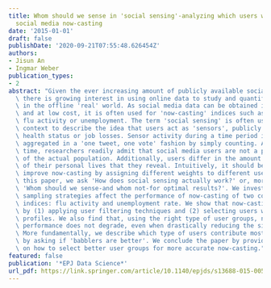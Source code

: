 ```yaml
---
title: Whom should we sense in 'social sensing'-analyzing which users work best for
  social media now-casting
date: '2015-01-01'
draft: false
publishDate: '2020-09-21T07:55:48.626454Z'
authors:
- Jisun An
- Ingmar Weber
publication_types:
- 2
abstract: "Given the ever increasing amount of publicly available social media data,\
  \ there is growing interest in using online data to study and quantify phenomena\
  \ in the offline 'real' world. As social media data can be obtained in near real-time\
  \ and at low cost, it is often used for 'now-casting' indices such as levels of\
  \ flu activity or unemployment. The term 'social sensing' is often used in this\
  \ context to describe the idea that users act as 'sensors', publicly reporting their\
  \ health status or job losses. Sensor activity during a time period is then typically\
  \ aggregated in a 'one tweet, one vote' fashion by simply counting. At the same\
  \ time, researchers readily admit that social media users are not a perfect representation\
  \ of the actual population. Additionally, users differ in the amount of details\
  \ of their personal lives that they reveal. Intuitively, it should be possible to\
  \ improve now-casting by assigning different weights to different user groups. In\
  \ this paper, we ask 'How does social sensing actually work?' or, more precisely,\
  \ 'Whom should we sense-and whom not-for optimal results?'. We investigate how different\
  \ sampling strategies affect the performance of now-casting of two common offline\
  \ indices: flu activity and unemployment rate. We show that now-casting can be improved\
  \ by (1) applying user filtering techniques and (2) selecting users with complete\
  \ profiles. We also find that, using the right type of user groups, now-casting\
  \ performance does not degrade, even when drastically reducing the size of the dataset.\
  \ More fundamentally, we describe which type of users contribute most to the accuracy\
  \ by asking if 'babblers are better'. We conclude the paper by providing guidance\
  \ on how to select better user groups for more accurate now-casting."
featured: false
publication: '*EPJ Data Science*'
url_pdf: https://link.springer.com/article/10.1140/epjds/s13688-015-0058-9#citeas
---
```


